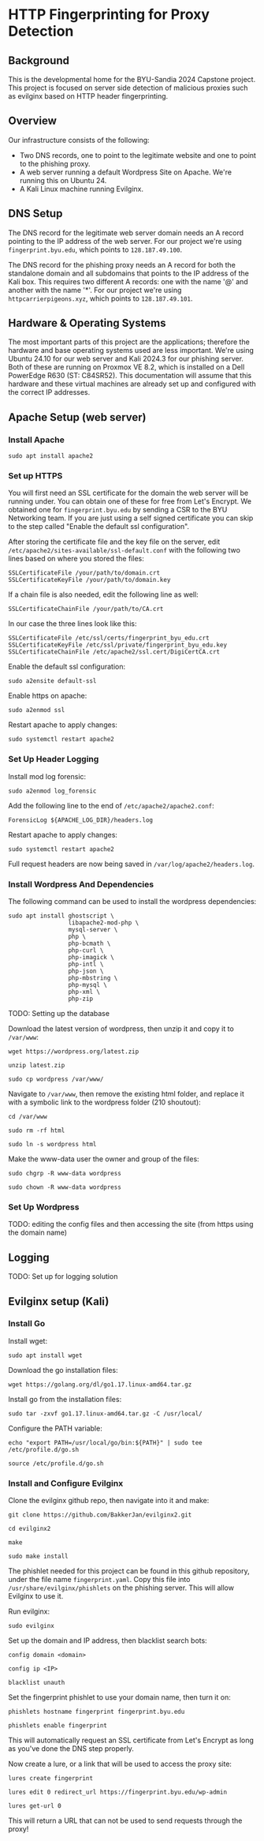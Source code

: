 # HTTP Fingerprinting for Proxy Detection

## Background

This is the developmental home for the BYU-Sandia 2024 Capstone project. This project is focused on server side detection of malicious proxies such as evilginx based on HTTP header fingerprinting. 

## Overview

Our infrastructure consists of the following:
<ul>
<li>Two DNS records, one to point to the legitimate website and one to point to the phishing proxy.</li>
<li>A web server running a default Wordpress Site on Apache. We're running this on Ubuntu 24.</li>
<li>A Kali Linux machine running Evilginx.</li>
</ul>

## DNS Setup  

The DNS record for the legitimate web server domain needs an A record pointing to the IP address of the web server. For our project we're using `fingerprint.byu.edu`, which points to `128.187.49.100`.  

The DNS record for the phishing proxy needs an A record for both the standalone domain and all subdomains that points to the IP address of the Kali box. This requires two different A records: one with the name '@' and another with the name '*'. For our project we're using `httpcarrierpigeons.xyz`, which points to `128.187.49.101`.

## Hardware & Operating Systems

The most important parts of this project are the applications; therefore the hardware and base operating systems used are less important. We're using Ubuntu 24.10 for our web server and Kali 2024.3 for our phishing server. Both of these are running on Proxmox VE 8.2, which is installed on a Dell PowerEdge R630 (ST: C84SR52). This documentation will assume that this hardware and these virtual machines are already set up and configured with the correct IP addresses. 

## Apache Setup (web server)

### Install Apache 

```
sudo apt install apache2
```

### Set up HTTPS

You will first need an SSL certificate for the domain the web server will be running under. You can obtain one of these for free from Let's Encrypt. We obtained one for `fingerprint.byu.edu` by sending a CSR to the BYU Networking team. If you are just using a self signed certificate you can skip to the step called "Enable the default ssl configuration".  

After storing the certificate file and the key file on the server, edit `/etc/apache2/sites-available/ssl-default.conf` with the following two lines based on where you stored the files:
```
SSLCertificateFile /your/path/to/domain.crt
SSLCertificateKeyFile /your/path/to/domain.key
```

If a chain file is also needed, edit the following line as well:  
```
SSLCertificateChainFile /your/path/to/CA.crt
```

In our case the three lines look like this:
```
SSLCertificateFile /etc/ssl/certs/fingerprint_byu_edu.crt
SSLCertificateKeyFile /etc/ssl/private/fingerprint_byu_edu.key
SSLCertificateChainFile /etc/apache2/ssl.cert/DigiCertCA.crt
```

Enable the default ssl configuration:  
```
sudo a2ensite default-ssl
```

Enable https on apache:  
```
sudo a2enmod ssl
```

Restart apache to apply changes:
```
sudo systemctl restart apache2
```

### Set Up Header Logging

Install mod log forensic:  
```
sudo a2enmod log_forensic
```  

Add the following line to the end of `/etc/apache2/apache2.conf`:  
```
ForensicLog ${APACHE_LOG_DIR}/headers.log
```

Restart apache to apply changes:  
```
sudo systemctl restart apache2
```  

Full request headers are now being saved in `/var/log/apache2/headers.log`.  

### Install Wordpress And Dependencies

The following command can be used to install the wordpress dependencies:  
```
sudo apt install ghostscript \
                 libapache2-mod-php \
                 mysql-server \
                 php \
                 php-bcmath \
                 php-curl \
                 php-imagick \
                 php-intl \
                 php-json \
                 php-mbstring \
                 php-mysql \
                 php-xml \
                 php-zip
```

TODO: Setting up the database

Download the latest version of wordpress, then unzip it and copy it to `/var/www`:  
```
wget https://wordpress.org/latest.zip

unzip latest.zip

sudo cp wordpress /var/www/
```

Navigate to `/var/www`, then remove the existing html folder, and replace it with a symbolic link to the wordpress folder (210 shoutout):  
```
cd /var/www

sudo rm -rf html

sudo ln -s wordpress html
```

Make the www-data user the owner and group of the files:
```
sudo chgrp -R www-data wordpress

sudo chown -R www-data wordpress
```

### Set Up Wordpress

TODO: editing the config files and then accessing the site (from https using the domain name)

## Logging

TODO: Set up for logging solution

## Evilginx setup (Kali)  

### Install Go

Install wget:  
```
sudo apt install wget
```  

Download the go installation files:  
```
wget https://golang.org/dl/go1.17.linux-amd64.tar.gz
```  

Install go from the installation files:  
```
sudo tar -zxvf go1.17.linux-amd64.tar.gz -C /usr/local/
```  

Configure the PATH variable:
```
echo "export PATH=/usr/local/go/bin:${PATH}" | sudo tee /etc/profile.d/go.sh

source /etc/profile.d/go.sh
```

### Install and Configure Evilginx

Clone the evilginx github repo, then navigate into it and make:
```
git clone https://github.com/BakkerJan/evilginx2.git

cd evilginx2

make

sudo make install
```

The phishlet needed for this project can be found in this github repository, under the file name `fingerprint.yaml`. Copy this file into `/usr/share/evilginx/phishlets` on the phishing server. This will allow Evilginx to use it. 

Run evilginx:
```
sudo evilginx
```

Set up the domain and IP address, then blacklist search bots:
```
config domain <domain>

config ip <IP>

blacklist unauth
```

Set the fingerprint phishlet to use your domain name, then turn it on:  
```
phishlets hostname fingerprint fingerprint.byu.edu

phishlets enable fingerprint
```

This will automatically request an SSL certificate from Let's Encrypt as long as you've done the DNS step properly. 

Now create a lure, or a link that will be used to access the proxy site:  
```
lures create fingerprint

lures edit 0 redirect_url https://fingerprint.byu.edu/wp-admin

lures get-url 0
```

This will return a URL that can not be used to send requests through the proxy!